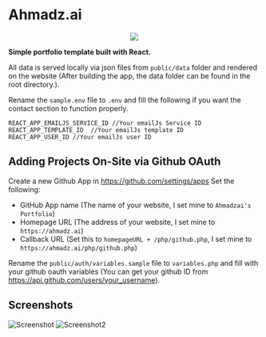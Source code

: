# Ahmadz.ai

<p align="center">
  <a href="http://www.ahmadz.ai"><img src="https://img.shields.io/badge/Live-Demo-blueviolet?style=flat-square"></a>
</p>

**Simple portfolio template built with React.**

All data is served locally via json files from `public/data` folder and rendered on the website (After building the app, the data folder can be found in the root directory.).

Rename the `sample.env` file to `.env` and fill the following if you want the contact section to function properly.

```
REACT_APP_EMAILJS_SERVICE_ID //Your emailJs Service ID
REACT_APP_TEMPLATE_ID  //Your emailJs template ID
REACT_APP_USER_ID //Your emailJs user ID
```

## Adding Projects On-Site via Github OAuth

Create a new Github App in https://github.com/settings/apps
Set the following:

-  GitHub App name (The name of your website, I set mine to `Ahmadzai's Portfolio`)
-  Homepage URL (The address of your website, I set mine to `https://ahmadz.ai`)
-  Callback URL (Set this to `homepageURL + /php/github.php`, I set mine to `https://ahmadz.ai/php/github.php`)

Rename the `public/auth/variables.sample` file to `variables.php` and fill with your github oauth variables (You can get your github ID from https://api.github.com/users/your_username).

## Screenshots

![Screenshot](https://i.imgur.com/Ejy5dJx.png)
![Screenshot2](https://i.imgur.com/dTPRTJr.png)
